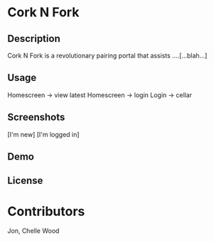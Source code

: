 # Cork N Fork


## Description

Cork N Fork is a revolutionary pairing portal that assists ....[...blah...]

## Usage

Homescreen -> view latest
Homescreen -> login 
Login -> cellar

## Screenshots

[I'm new]
[I'm logged in] 

## Demo


## License


# Contributors

Jon, 
Chelle Wood